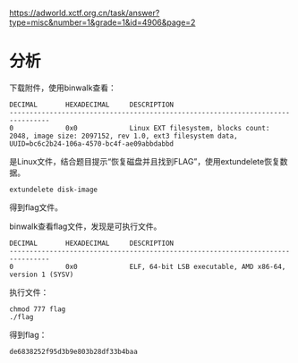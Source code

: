 https://adworld.xctf.org.cn/task/answer?type=misc&number=1&grade=1&id=4906&page=2

# 分析

下载附件，使用binwalk查看：

```
DECIMAL       HEXADECIMAL     DESCRIPTION
--------------------------------------------------------------------------------
0             0x0             Linux EXT filesystem, blocks count: 2048, image size: 2097152, rev 1.0, ext3 filesystem data, UUID=bc6c2b24-106a-4570-bc4f-ae09abbdabbd
```

是Linux文件，结合题目提示“恢复磁盘并且找到FLAG”，使用extundelete恢复数据。

```
extundelete disk-image
```

得到flag文件。

binwalk查看flag文件，发现是可执行文件。

```
DECIMAL       HEXADECIMAL     DESCRIPTION
--------------------------------------------------------------------------------
0             0x0             ELF, 64-bit LSB executable, AMD x86-64, version 1 (SYSV)
```

执行文件：

```
chmod 777 flag
./flag
```

得到flag：

```
de6838252f95d3b9e803b28df33b4baa
```

